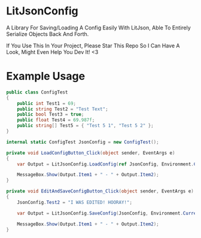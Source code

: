# LitJsonConfig
A Library For Saving/Loading A Config Easily With LitJson, Able To Entirely Serialize Objects Back And Forth.

If You Use This In Your Project, Please Star This Repo So I Can Have A Look, Might Even Help You Dev It! <3
# Example Usage
```csharp
public class ConfigTest
{
    public int Test1 = 69;
    public string Test2 = "Test Text";
    public bool Test3 = true;
    public float Test4 = 69.987f;
    public string[] Test5 = { "Test 5 1", "Test 5 2" };
}

internal static ConfigTest JsonConfig = new ConfigTest();

private void LoadConfigButton_Click(object sender, EventArgs e)
{
    var Output = LitJsonConfig.LoadConfig(ref JsonConfig, Environment.CurrentDirectory + "\\TestConfig.json");

    MessageBox.Show(Output.Item1 + " - " + Output.Item2);
}

private void EditAndSaveConfigButton_Click(object sender, EventArgs e)
{
    JsonConfig.Test2 = "I WAS EDITED! HOORAY!";

    var Output = LitJsonConfig.SaveConfig(JsonConfig, Environment.CurrentDirectory + "\\TestConfig.json");

    MessageBox.Show(Output.Item1 + " - " + Output.Item2);
}
